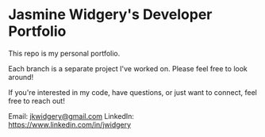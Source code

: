 # Jasmine Widgery's Developer Portfolio
This repo is my personal portfolio.

Each branch is a separate project I've worked on. Please feel free to look around!

If you're interested in my code, have questions, or just want to connect, feel free to reach out!

Email: jkwidgery@gmail.com
LinkedIn: https://www.linkedin.com/in/jwidgery

